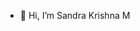 - 👋 Hi, I’m Sandra Krishna M
<!---
krishna-sandra/krishna-sandra is a ✨ special ✨ repository because its `README.md` (this file) appears on your GitHub profile.
You can click the Preview link to take a look at your changes.
--->
